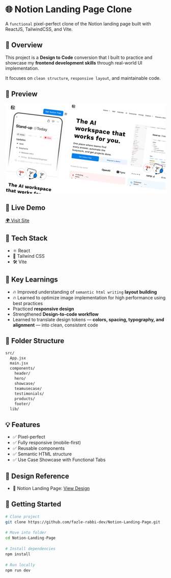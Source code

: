 # 🌐 Notion Landing Page Clone

A `functional` pixel-perfect clone of the Notion landing page built with ReactJS, TailwindCSS, and Vite.

## 🎨 Overview

This project is a **Design to Code** conversion that I built to practice and showcase my **frontend development skills** through real-world UI implementation.

It focuses on `clean structure`, `responsive layout`, and maintainable code.

## 📸 Preview

![Preview](./public/preview.png)

## 🔗 Live Demo

[🌍 Visit Site](https://notion-landing-page-fr.vercel.app/)

## 🧰 Tech Stack

-  ⚛️ React
-  🎨 Tailwind CSS
-  🛠️ Vite

## 🧠 Key Learnings

-  🔥 Improved understanding of `semantic html writing` **layout building**
-  🔥 Learned to optimize image implementation for high performance using best practices
-  Practiced **responsive design**
-  Strengthened **Design-to-code workflow**
-  Learned to translate design tokens — **colors, spacing, typography, and alignment** — into clean, consistent code

## 📁 Folder Structure

```
src/
  App.jsx
  main.jsx
  components/
    header/
    hero/
    showcase/
    teamusecase/
    testimonials/
    products/
    footer/
  lib/
```

## 💡 Features

-  ✅ Pixel-perfect
-  ✅ Fully responsive (mobile-first)
-  ✅ Reusable components
-  ✅ Semantic HTML structure
-  ✅ Use Case Showcase with Functional Tabs

## 🧱 Design Reference

-  🎨 Notion Landing Page: [View Design](https://www.notion.com/)

## 🚀 Getting Started

```bash
# Clone project
git clone https://github.com/fazle-rabbi-dev/Notion-Landing-Page.git

# Move into folder
cd Notion-Landing-Page

# Install dependencies
npm install

# Run locally
npm run dev
```
